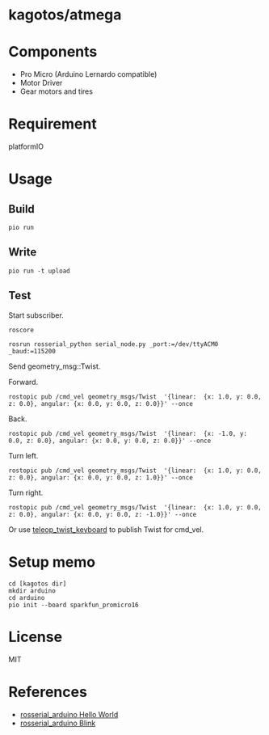 # kagotos/atmega

# Components
- Pro Micro (Arduino Lernardo compatible)
- Motor Driver
- Gear motors and tires

# Requirement

platformIO

# Usage

## Build
```
pio run
```

## Write
```
pio run -t upload
```

## Test

Start subscriber.
```
roscore
```

```
rosrun rosserial_python serial_node.py _port:=/dev/ttyACM0 _baud:=115200
```

Send geometry_msg::Twist.

Forward.
```
rostopic pub /cmd_vel geometry_msgs/Twist  '{linear:  {x: 1.0, y: 0.0, z: 0.0}, angular: {x: 0.0, y: 0.0, z: 0.0}}' --once
```

Back.
```
rostopic pub /cmd_vel geometry_msgs/Twist  '{linear:  {x: -1.0, y: 0.0, z: 0.0}, angular: {x: 0.0, y: 0.0, z: 0.0}}' --once
```

Turn left.
```
rostopic pub /cmd_vel geometry_msgs/Twist  '{linear:  {x: 1.0, y: 0.0, z: 0.0}, angular: {x: 0.0, y: 0.0, z: 1.0}}' --once
```

Turn right.
```
rostopic pub /cmd_vel geometry_msgs/Twist  '{linear:  {x: 1.0, y: 0.0, z: 0.0}, angular: {x: 0.0, y: 0.0, z: -1.0}}' --once
```

Or use [teleop_twist_keyboard](https://github.com/ros-teleop/teleop_twist_keyboard) to publish Twist for cmd_vel.

# Setup memo

```
cd [kagotos dir]
mkdir arduino
cd arduino
pio init --board sparkfun_promicro16
```

# License
MIT

# References
- [rosserial_arduino Hello World](http://wiki.ros.org/rosserial_arduino/Tutorials/Hello%20World)
- [rosserial_arduino Blink](http://wiki.ros.org/rosserial_arduino/Tutorials/Blink)
